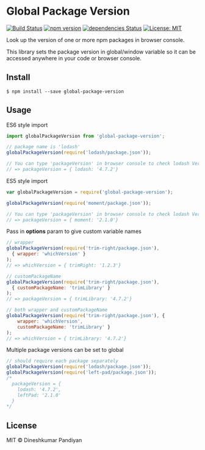 # Global Package Version
[![Build Status](https://travis-ci.org/flexdinesh/global-package-version.svg?branch=master)](https://travis-ci.org/flexdinesh/global-package-version)
[![npm version](https://badge.fury.io/js/global-package-version.svg)](https://badge.fury.io/js/global-package-version)
[![dependencies Status](https://david-dm.org/flexdinesh/global-package-version/status.svg)](https://david-dm.org/flexdinesh/global-package-version)
[![License: MIT](https://img.shields.io/badge/License-MIT-blue.svg)](https://opensource.org/licenses/MIT)

Look up the version of one or more npm packages in browser console.

This library sets the package version in global/window variable so it can be accessed anywhere in your code or browser console.

## Install

```
$ npm install --save global-package-version
```

## Usage

ES6 style import
```js
import globalPackageVersion from 'global-package-version';

// package name is 'lodash'
globalPackageVersion(require('lodash/package.json'));

// You can type 'packageVersion' in browser console to check lodash Version
// => packageVersion = { lodash: '4.7.2'}
```
ES5 style import
```js
var globalPackageVersion = require('global-package-version');

globalPackageVersion(require('moment/package.json'));

// You can type 'packageVersion' in browser console to check lodash Version
// => packageVersion = { moment: '2.1.0'}
```

Pass in **options** param to give custom variable names

```js
// wrapper
globalPackageVersion(require('trim-right/package.json'),
  { wrapper: 'whichVersion' }
);
// => whichVersion = { trimRight: '1.2.3'}

// customPackageName
globalPackageVersion(require('trim-right/package.json'),
  { customPackageName: 'trimLibrary' }
);
// => packageVersion = { trimLibrary: '4.7.2'}

// both wrapper and customPackageName
globalPackageVersion(require('trim-right/package.json'), {
    wrapper: 'whichVersion',
    customPackageName: 'trimLibrary' }
);
// => whichVersion = { trimLibrary: '4.7.2'}
```

Multiple package versions can be set to global

```js
// should require each package separately
globalPackageVersion(require('lodash/package.json'));
globalPackageVersion(require('left-pad/package.json'));
/*
  packageVersion = {
    lodash: '4.7.2',
    leftPad: '2.1.0'
  }
*/
```

## License

MIT © Dineshkumar Pandiyan
